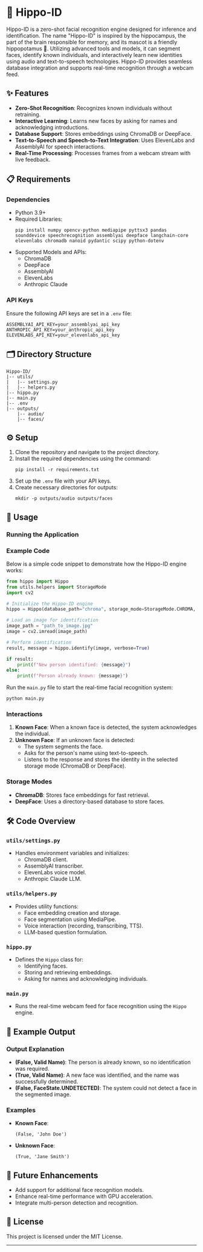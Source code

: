 # 🦛 Hippo-ID

Hippo-ID is a zero-shot facial recognition engine designed for inference and identification. The name "Hippo-ID" is inspired by the hippocampus, the part of the brain responsible for memory, and its mascot is a friendly hippopotamus 🦛. Utilizing advanced tools and models, it can segment faces, identify known individuals, and interactively learn new identities using audio and text-to-speech technologies. Hippo-ID provides seamless database integration and supports real-time recognition through a webcam feed.

## ✨ Features

- **Zero-Shot Recognition**: Recognizes known individuals without retraining.
- **Interactive Learning**: Learns new faces by asking for names and acknowledging introductions.
- **Database Support**: Stores embeddings using ChromaDB or DeepFace.
- **Text-to-Speech and Speech-to-Text Integration**: Uses ElevenLabs and AssemblyAI for speech interactions.
- **Real-Time Processing**: Processes frames from a webcam stream with live feedback.

## 📋 Requirements

### Dependencies

- Python 3.9+
- Required Libraries:
  ```
  pip install numpy opencv-python mediapipe pyttsx3 pandas sounddevice speechrecognition assemblyai deepface langchain-core elevenlabs chromadb nanoid pydantic scipy python-dotenv
  ```
- Supported Models and APIs:
  - ChromaDB
  - DeepFace
  - AssemblyAI
  - ElevenLabs
  - Anthropic Claude

### API Keys

Ensure the following API keys are set in a `.env` file:

```
ASSEMBLYAI_API_KEY=your_assemblyai_api_key
ANTHROPIC_API_KEY=your_anthropic_api_key
ELEVENLABS_API_KEY=your_elevenlabs_api_key
```

## 🗂️ Directory Structure

```
Hippo-ID/
|-- utils/
|   |-- settings.py
|   |-- helpers.py
|-- hippo.py
|-- main.py
|-- .env
|-- outputs/
    |-- audio/
    |-- faces/
```

## ⚙️ Setup

1. Clone the repository and navigate to the project directory.
2. Install the required dependencies using the command:
   ```
   pip install -r requirements.txt
   ```
3. Set up the `.env` file with your API keys.
4. Create necessary directories for outputs:
   ```
   mkdir -p outputs/audio outputs/faces
   ```

## 🚀 Usage

### Running the Application

### Example Code

Below is a simple code snippet to demonstrate how the Hippo-ID engine works:

```python
from hippo import Hippo
from utils.helpers import StorageMode
import cv2

# Initialize the Hippo-ID engine
hippo = Hippo(database_path="chroma", storage_mode=StorageMode.CHROMA, use_elevenlabs=True, use_assemblyai=True)

# Load an image for identification
image_path = "path_to_image.jpg"
image = cv2.imread(image_path)

# Perform identification
result, message = hippo.identify(image, verbose=True)

if result:
    print(f"New person identified: {message}")
else:
    print(f"Person already known: {message}")
```

Run the `main.py` file to start the real-time facial recognition system:

```bash
python main.py
```

### Interactions

1. **Known Face**: When a known face is detected, the system acknowledges the individual.
2. **Unknown Face**: If an unknown face is detected:
   - The system segments the face.
   - Asks for the person's name using text-to-speech.
   - Listens to the response and stores the identity in the selected storage mode (ChromaDB or DeepFace).

### Storage Modes

- **ChromaDB**: Stores face embeddings for fast retrieval.
- **DeepFace**: Uses a directory-based database to store faces.

## 🛠️ Code Overview

### `utils/settings.py`

- Handles environment variables and initializes:
  - ChromaDB client.
  - AssemblyAI transcriber.
  - ElevenLabs voice model.
  - Anthropic Claude LLM.

### `utils/helpers.py`

- Provides utility functions:
  - Face embedding creation and storage.
  - Face segmentation using MediaPipe.
  - Voice interaction (recording, transcribing, TTS).
  - LLM-based question formulation.

### `hippo.py`

- Defines the `Hippo` class for:
  - Identifying faces.
  - Storing and retrieving embeddings.
  - Asking for names and acknowledging individuals.

### `main.py`

- Runs the real-time webcam feed for face recognition using the `Hippo` engine.

## 🎯 Example Output

### Output Explanation

- **(False, Valid Name)**: The person is already known, so no identification was required.
- **(True, Valid Name)**: A new face was identified, and the name was successfully determined.
- **(False, FaceState.UNDETECTED)**: The system could not detect a face in the segmented image.

### Examples

- **Known Face**:
  ```
  (False, 'John Doe')
  ```
- **Unknown Face**:
  ```
  (True, 'Jane Smith')
  ```

## 🚧 Future Enhancements

- Add support for additional face recognition models.
- Enhance real-time performance with GPU acceleration.
- Integrate multi-person detection and recognition.

## 📜 License

This project is licensed under the MIT License.

---



